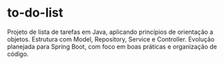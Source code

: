 # to-do-list
Projeto de lista de tarefas em Java, aplicando princípios de orientação a objetos. Estrutura com Model, Repository, Service e Controller. Evolução planejada para Spring Boot, com foco em boas práticas e organização de código.
